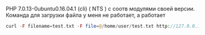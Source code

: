 PHP 7.0.13-0ubuntu0.16.04.1 (cli) ( NTS ) с соотв модулями своей версии.
Команда для загрузки файла у меня не работает, а работает 
```php
curl -F filename=test.txt -F file=@/home/user/test.txt http://127.0.0.1/api/getBase64
```
